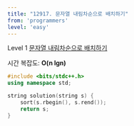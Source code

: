 ```yaml
---
title: "12917. 문자열 내림차순으로 배치하기"
from: 'programmers'
level: 'easy'
---
```


Level 1 [문자열 내림차순으로 배치하기](https://programmers.co.kr/learn/courses/30/lessons/12917)

시간 복잡도: **O(n lgn)**

```cpp
#include <bits/stdc++.h>
using namespace std;

string solution(string s) {
    sort(s.rbegin(), s.rend());
    return s;
}
```